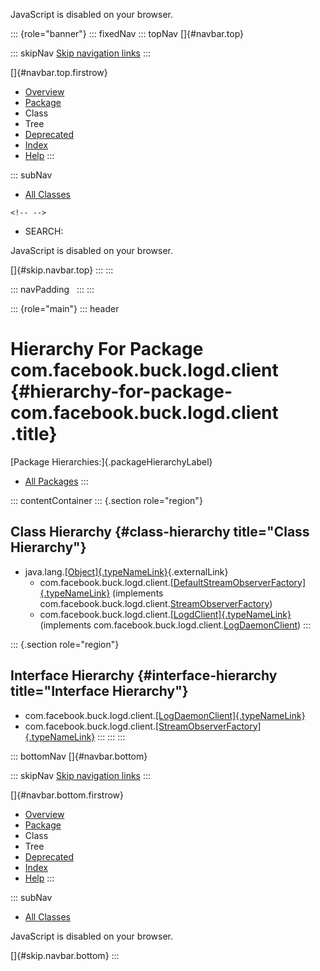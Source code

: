 <div>

JavaScript is disabled on your browser.

</div>

::: {role="banner"}
::: fixedNav
::: topNav
[]{#navbar.top}

::: skipNav
[Skip navigation links](#skip.navbar.top "Skip navigation links")
:::

[]{#navbar.top.firstrow}

-   [Overview](../../../../../index.html)
-   [Package](package-summary.html)
-   Class
-   Tree
-   [Deprecated](../../../../../deprecated-list.html)
-   [Index](../../../../../index-all.html)
-   [Help](../../../../../help-doc.html)
:::

::: subNav
-   [All Classes](../../../../../allclasses.html)

```{=html}
<!-- -->
```
-   SEARCH:

<div>

<div>

JavaScript is disabled on your browser.

</div>

</div>

[]{#skip.navbar.top}
:::
:::

::: navPadding
 
:::
:::

::: {role="main"}
::: header
# Hierarchy For Package com.facebook.buck.logd.client {#hierarchy-for-package-com.facebook.buck.logd.client .title}

[Package Hierarchies:]{.packageHierarchyLabel}

-   [All Packages](../../../../../overview-tree.html)
:::

::: contentContainer
::: {.section role="region"}
## Class Hierarchy {#class-hierarchy title="Class Hierarchy"}

-   java.lang.[[Object]{.typeNameLink}](http://docs.oracle.com/javase/7/docs/api/java/lang/Object.html?is-external=true "class or interface in java.lang"){.externalLink}
    -   com.facebook.buck.logd.client.[[DefaultStreamObserverFactory]{.typeNameLink}](DefaultStreamObserverFactory.html "class in com.facebook.buck.logd.client")
        (implements
        com.facebook.buck.logd.client.[StreamObserverFactory](StreamObserverFactory.html "interface in com.facebook.buck.logd.client"))
    -   com.facebook.buck.logd.client.[[LogdClient]{.typeNameLink}](LogdClient.html "class in com.facebook.buck.logd.client")
        (implements
        com.facebook.buck.logd.client.[LogDaemonClient](LogDaemonClient.html "interface in com.facebook.buck.logd.client"))
:::

::: {.section role="region"}
## Interface Hierarchy {#interface-hierarchy title="Interface Hierarchy"}

-   com.facebook.buck.logd.client.[[LogDaemonClient]{.typeNameLink}](LogDaemonClient.html "interface in com.facebook.buck.logd.client")
-   com.facebook.buck.logd.client.[[StreamObserverFactory]{.typeNameLink}](StreamObserverFactory.html "interface in com.facebook.buck.logd.client")
:::
:::
:::

::: bottomNav
[]{#navbar.bottom}

::: skipNav
[Skip navigation links](#skip.navbar.bottom "Skip navigation links")
:::

[]{#navbar.bottom.firstrow}

-   [Overview](../../../../../index.html)
-   [Package](package-summary.html)
-   Class
-   Tree
-   [Deprecated](../../../../../deprecated-list.html)
-   [Index](../../../../../index-all.html)
-   [Help](../../../../../help-doc.html)
:::

::: subNav
-   [All Classes](../../../../../allclasses.html)

<div>

<div>

JavaScript is disabled on your browser.

</div>

</div>

[]{#skip.navbar.bottom}
:::
